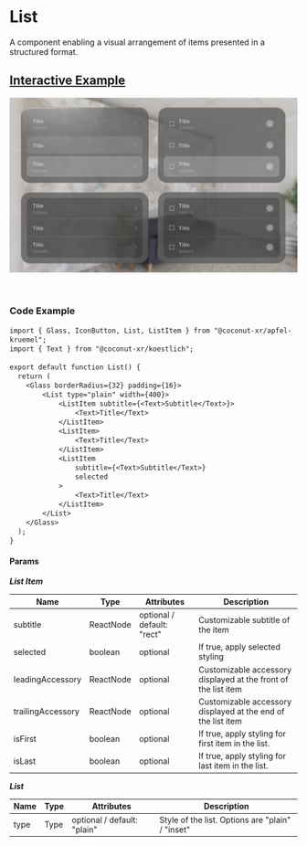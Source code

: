 # List

A component enabling a visual arrangement of items presented in a structured format.

## [Interactive Example](https://coconut-xr.github.io/apfel-kruemel/#/lists)  

![Lists](images/lists.png)

<br>

### Code Example

```tsx
import { Glass, IconButton, List, ListItem } from "@coconut-xr/apfel-kruemel";
import { Text } from "@coconut-xr/koestlich";

export default function List() {
  return (
    <Glass borderRadius={32} padding={16}>
        <List type="plain" width={400}>
            <ListItem subtitle={<Text>Subtitle</Text>}>
                <Text>Title</Text>
            </ListItem>
            <ListItem>
                <Text>Title</Text>
            </ListItem>
            <ListItem
                subtitle={<Text>Subtitle</Text>}
                selected
            >
                <Text>Title</Text>
            </ListItem>
        </List>
    </Glass>
  );
}
```

#### Params

___List Item___

| Name   | Type    | Attributes               | Description        |
|------- |-------- |------------------------- |------------------- |
| subtitle  | ReactNode  | optional / default: "rect"  | Customizable subtitle of the item  |
| selected  | boolean  | optional  | If true, apply selected styling |
| leadingAccessory  | ReactNode  | optional | Customizable accessory displayed at the front of the list item |
| trailingAccessory  | ReactNode  | optional  | Customizable accessory displayed at the end of the list item |
| isFirst  | boolean  | optional | If true, apply styling for first item in the list. |
| isLast  | boolean  | optional |  If true, apply styling for last item in the list. |

___List___

| Name   | Type    | Attributes               | Description        |
|------- |-------- |------------------------- |------------------- |
| type  | Type  | optional / default: "plain"  | Style of the list. Options are "plain" / "inset"  |
